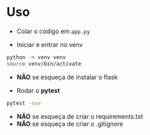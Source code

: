 # Uso
- Colar o código em `app.py`

- Iniciar e entrar no venv

```bash
python -m venv venv
source venv/bin/activate
```

- **NÃO** se esqueça de instalar o flask

- Rodar o **pytest**

```bash
pytest -svv
```

-   **NÃO** se esqueça de criar o requirements.txt
-   **NÃO** se esqueça de criar o .gitignore